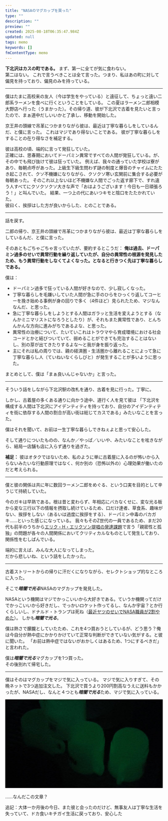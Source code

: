 ```yaml
---
title: "NASAのマグカップを買った"
type: ""
description: ""
preview: ""
created: 2025-08-18T06:35:47.984Z
updated: null
tags: memo
keywords: []
fmContentType: memo
---
```

**下北沢はカスの町である。**
まず、第一に全てが気に食わない。  
第二はない。
これで言うべきことは全て言った。つまり、私はあの町に対して偏見を持っており、偏見のみを持っている。

---

僕はたまに高校来の友人（今は学生をやっている）と遠征して、ちょっと遠い二郎系ラーメンを食べに行くということをしている。
この夏はラーメン二郎相模大野店へ行った（うまかった）。その帰り道、彼が下北沢で古着を見たいと言ったので、まぁ道中だしいいかと了承し、移動を開始した。

京王井の頭線で吊革につかまりながら彼は、最近は丁寧な暮らしをしているんだ、と僕に言った。
これはマジであり得ないことである。
彼が丁寧な暮らしをすることの在り得なさを補足する。

彼は高校の頃、端的に言って発狂していた。  
正確には、思春期においてドーパミン異常ですべての人間が発狂している。が、その中でも飛び抜けて彼は狂っていた。
例えば、我々の通っていた学校は寮があり、毎朝点呼があった。上級生下級生問わず謎の制度と爆音のチャイムにたたき起こされて、クソ不機嫌になりながら、クソクソ寒い玄関前に集合する必要が毎朝あった。
そのこれ以上ないほど不機嫌な人間でごった返す廊下で、すれ違う人すべてにクソクソクソ大きな声で「おはようございます！今日も一日頑張ろう！」と叫んでいた。
結果、一つ上の代にあいつキモと陰口をたたかれていた。  
彼曰く、挨拶はした方が良いからした、とのことである。

---

話を戻す。

二郎の帰り、京王井の頭線で吊革につかまりながら彼は、最近は丁寧な暮らしをしているんだ、と僕に言った。

そのあともごちゃごちゃ言っていたが、要約するとこうだ：
**俺は過去、ドーパミン過多のせいで異常行動を繰り返していたが、自分の異常性の根源を発見したため、もう異常行動をしなくてよくなった。となると行きつく先は丁寧な暮らしである。**

僕は：
- ドーパミン過多で狂っている人間が好きなので、少し寂しくなった。
- 丁寧な暮らしを毛嫌いしていた人間が急に手のひらをひっくり返してコーヒーを挽き始める事例が身の回りで多く（4件ほど）見られたため、マジなんなんだ、と思った。
- 急に丁寧な暮らしをしようとする人間はガラッと生活を変えようとする（なんかミニマリストになろうとしたり）が、それもまた異常性であり、とんちんかんな方向に進みがちであるよな、と思った。
- 異常性の治療について、たいていこれはトラウマやら育成環境における社会コードとかと結びついていて、弱めることができても完治することはないし、別の芽が出てきたりするよな～と我が身を振り返った。
- 主にそれは私の周りでは、親の経済圏・生活圏から離れることによって急に丁寧な暮らし人（ていねいなくらしびと）が発生することが多いように思った。

まとめとして、僕は「まぁ良いんじゃないか」と言った。

---

そういう話をしながら下北沢駅の改札を通り、古着を見に行った。丁寧に。

しかし、古着屋の多くある通りに向かう途中、道行く人を見て彼は
「下北沢を構成する人間は下北沢にアイデンティティを持っており、自分のアイデンティティを街に依存する人間の割合が高い街は総じてカスである」みたいなことを言った。

僕はそれを聞いて、お前は一生丁寧な暮らしできねぇよと思って安心した。

そして通りについたものの、なんか／やっぱ／いいや、みたいなことを呟きながら、結局一店舗も店に入らず通りを過ぎた。

**補足：** 彼はオタクではないため、私のように単に古着屋に入るのが怖いから入らないみたいな行動原理ではなく、何か別の（恐怖以外の）心理効果が働いたのだと考えられる。

---

僕と彼の関係は共に年に数回ラーメン二郎をめぐる、という口実を目的として辛うじて持続していた。

今のガキは早熟である。根は昔と変わらず、年相応にバカなくせに、変な光る板から変な三行以下の情報を摂取し続けているため、口だけ達者、草食系、趣味がない、挨拶をしない（あるいは過度に挨拶をする）、ドーパミン中毒のバカガキ……といった感じになっている。
我々もそのZ世代の一員であるため、まだ20代も前半のうちから[エリク・H・エリクソン提唱の発達課題](https://web.cortland.edu/andersmd/ERIK/sum.HTML)で言う「親密性と孤独」の問題が各々の人間関係においてクリティカルなものとして発生しており、関係性をむしばんでいる。

端的に言えば、みんな大人になってしまった。  
だから悲しいね、という話をしたかった。

---

古着ストリートからの帰りに汗だくになりながら、セレクトショップ的なところに入った。

そこで***暗闇で光る***NASAのマグカップを発見した。

NASAという機関はマジでかっこいいから大好きである。ていうか機関ってだけでかっこいいから好きだし、でっかいロケット作ってるし、なんか宇宙？とか行くらしいし、ドナルド・トランプは死ね（[最近ヤツのせいでNASA職員が2割やめた](https://www3.nhk.or.jp/news/html/20250728/k10014876611000.html)）。
しかも***暗闇で光る***。

僕は熱さで朦朧としていたため、これを4つ買おうとしているが、どう思う？俺は今自分が熱中症にかかりかけていて正常な判断ができていない気がする。と彼に聞いた。
「お前は熱中症ではないがおかしくはあるため、1つにするべきだ」と言われた。

僕は***暗闇で光る***マグカップを1つ買った。  
その後別れて帰宅した。

---

僕はそのはマグカップをマジで気に入っている。
マジで気に入りすぎて、その晩ネットで3つ追加注文した。
下北沢で買うより200円割高なうえに送料もかかったが、NASAだし、なんと４つとも***暗闇で光る***ため、マジで気に入っている。

![nasaのマグカップ](../assets/images/nasaのマグカップ.jpg)





……なんだこの文章？






追記：大体一か月後の今日、また彼と会ったのだけど、無事友人は丁寧な生活を失っていて、ドカ食いキチガイ生活に戻っており、安心した
